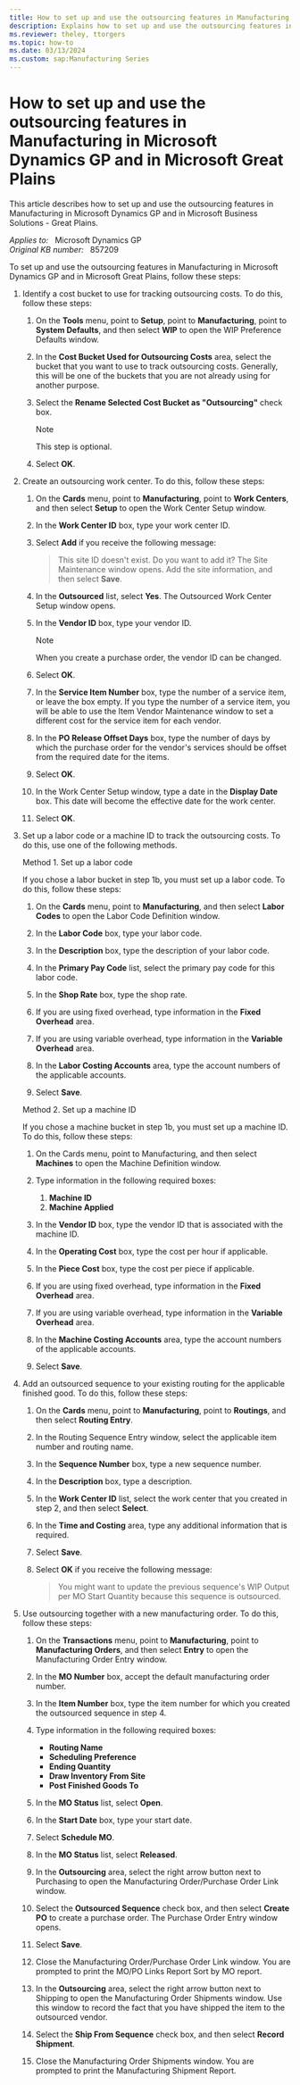 ```yaml
---
title: How to set up and use the outsourcing features in Manufacturing
description: Explains how to set up and use the outsourcing features in Manufacturing in Microsoft Dynamics GP and in Microsoft Great Plains.
ms.reviewer: theley, ttorgers
ms.topic: how-to
ms.date: 03/13/2024
ms.custom: sap:Manufacturing Series
---
```

# How to set up and use the outsourcing features in Manufacturing in Microsoft Dynamics GP and in Microsoft Great Plains

This article describes how to set up and use the outsourcing features in Manufacturing in Microsoft Dynamics GP and in Microsoft Business Solutions - Great Plains.

_Applies to:_ &nbsp; Microsoft Dynamics GP  
_Original KB number:_ &nbsp; 857209

To set up and use the outsourcing features in Manufacturing in Microsoft Dynamics GP and in Microsoft Great Plains, follow these steps:

1. Identify a cost bucket to use for tracking outsourcing costs. To do this, follow these steps:

   1. On the **Tools** menu, point to **Setup**, point to **Manufacturing**, point to **System Defaults**, and then select **WIP** to open the WIP Preference Defaults window.

   2. In the **Cost Bucket Used for Outsourcing Costs** area, select the bucket that you want to use to track outsourcing costs. Generally, this will be one of the buckets that you are not already using for another purpose.

   3. Select the **Rename Selected Cost Bucket as "Outsourcing"** check box.

        > [!NOTE]
        > This step is optional.

   4. Select **OK**.

2. Create an outsourcing work center. To do this, follow these steps:

   1. On the **Cards** menu, point to **Manufacturing**, point to **Work Centers**, and then select **Setup** to open the Work Center Setup window.
   2. In the **Work Center ID** box, type your work center ID.

   3. Select **Add** if you receive the following message:

      > This site ID doesn't exist. Do you want to add it? The Site Maintenance window opens. Add the site information, and then select **Save**.

   4. In the **Outsourced** list, select **Yes**. The Outsourced Work Center Setup window opens.
   5. In the **Vendor ID** box, type your vendor ID.

        > [!NOTE]
        > When you create a purchase order, the vendor ID can be changed.
   6. Select **OK**.

   7. In the **Service Item Number** box, type the number of a service item, or leave the box empty. If you type the number of a service item, you will be able to use the Item Vendor Maintenance window to set a different cost for the service item for each vendor.
   8. In the **PO Release Offset Days** box, type the number of days by which the purchase order for the vendor's services should be offset from the required date for the items.
   9. Select **OK**.
   10. In the Work Center Setup window, type a date in the **Display Date** box. This date will become the effective date for the work center.
   11. Select **OK**.

3. Set up a labor code or a machine ID to track the outsourcing costs. To do this, use one of the following methods.

    Method 1. Set up a labor code

    If you chose a labor bucket in step 1b, you must set up a labor code. To do this, follow these steps:

    1. On the **Cards** menu, point to **Manufacturing**, and then select **Labor Codes** to open the Labor Code Definition window.

    2. In the **Labor Code** box, type your labor code.
    3. In the **Description** box, type the description of your labor code.
    4. In the **Primary Pay Code** list, select the primary pay code for this labor code.
    5. In the **Shop Rate** box, type the shop rate.
    6. If you are using fixed overhead, type information in the **Fixed Overhead** area.
    7. If you are using variable overhead, type information in the **Variable Overhead** area.
    8. In the **Labor Costing Accounts** area, type the account numbers of the applicable accounts.
    9. Select **Save**.

    Method 2. Set up a machine ID

    If you chose a machine bucket in step 1b, you must set up a machine ID. To do this, follow these steps:

    1. On the Cards menu, point to Manufacturing, and then select **Machines** to open the Machine Definition window.

    2. Type information in the following required boxes:
        1. **Machine ID**
        2. **Machine Applied**
    3. In the **Vendor ID** box, type the vendor ID that is associated with the machine ID.
    4. In the **Operating Cost** box, type the cost per hour if applicable.
    5. In the **Piece Cost** box, type the cost per piece if applicable.
    6. If you are using fixed overhead, type information in the **Fixed Overhead** area.
    7. If you are using variable overhead, type information in the **Variable Overhead** area.
    8. In the **Machine Costing Accounts** area, type the account numbers of the applicable accounts.
    9. Select **Save**.

4. Add an outsourced sequence to your existing routing for the applicable finished good. To do this, follow these steps:
  
    1. On the **Cards** menu, point to **Manufacturing**, point to **Routings**, and then select **Routing Entry**.
    2. In the Routing Sequence Entry window, select the applicable item number and routing name.
    3. In the **Sequence Number** box, type a new sequence number.
    4. In the **Description** box, type a description.
    5. In the **Work Center ID** list, select the work center that you created in step 2, and then select **Select**.
    6. In the **Time and Costing** area, type any additional information that is required.
    7. Select **Save**.
    8. Select **OK** if you receive the following message:

       > You might want to update the previous sequence's WIP Output per MO Start Quantity because this sequence is outsourced.

5. Use outsourcing together with a new manufacturing order. To do this, follow these steps:
  
    1. On the **Transactions** menu, point to **Manufacturing**, point to **Manufacturing Orders**, and then select **Entry** to open the Manufacturing Order Entry window.

    2. In the **MO Number** box, accept the default manufacturing order number.
    3. In the **Item Number** box, type the item number for which you created the outsourced sequence in step 4.
    4. Type information in the following required boxes:
          - **Routing Name**
          - **Scheduling Preference**
          - **Ending Quantity**
          - **Draw Inventory From Site**
          - **Post Finished Goods To**
    5. In the **MO Status** list, select **Open**.
    6. In the **Start Date** box, type your start date.
    7. Select **Schedule MO**.
    8. In the **MO Status** list, select **Released**.
    9. In the **Outsourcing** area, select the right arrow button next to Purchasing to open the Manufacturing Order/Purchase Order Link window.
    10. Select the **Outsourced Sequence** check box, and then select **Create PO** to create a purchase order. The Purchase Order Entry window opens.
    11. Select **Save**.
    12. Close the Manufacturing Order/Purchase Order Link window. You are prompted to print the MO/PO Links Report Sort by MO report.
    13. In the **Outsourcing** area, select the right arrow button next to Shipping to open the Manufacturing Order Shipments window. Use this window to record the fact that you have shipped the item to the outsourced vendor.
    14. Select the **Ship From Sequence** check box, and then select **Record Shipment**.
    15. Close the Manufacturing Order Shipments window. You are prompted to print the Manufacturing Shipment Report.
